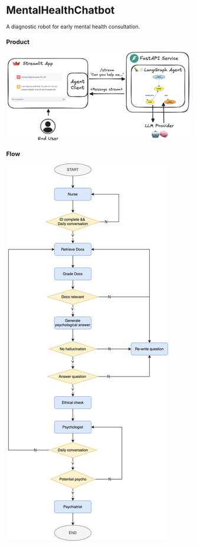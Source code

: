 # MentalHealthChatbot
A diagnostic robot for early mental health consultation.

### Product

![image-20241110111856122](imgs/ProductDiagram.png)

### Flow

![image-20241110111856122](imgs/FlowDiagram.svg)

